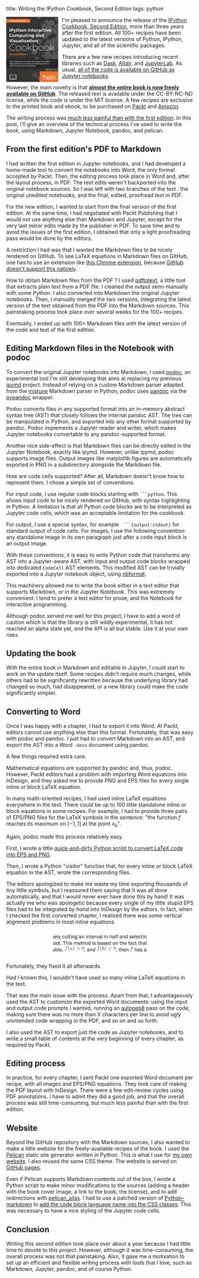 title: Writing the IPython Cookbook, Second Edition
tags: python

<a href="http://ipython-books.github.io/"><img src="/images/cookbook.png" alt="IPython Cookbook, Second Edition" align="left" style="width: 140px; margin-right: 10px;" /></a> I'm pleased to announce the release of the [IPython Cookbook, Second Edition](http://ipython-books.github.io/), more than three years after the first edition. All 100+ recipes have been updated to the latest versions of Python, IPython, Jupyter, and all of the scientific packages.

There are a few new recipes introducing recent libraries such as [Dask](https://dask.pydata.org/en/latest/), [Altair](https://altair-viz.github.io/), and [JupyterLab](https://github.com/jupyterlab/jupyterlab). As usual, [all of the code is available on GitHub as Jupyter notebooks](https://github.com/ipython-books/cookbook-2nd-code).

However, the main novelty is that [**almost the entire book is now freely available on GitHub**](https://github.com/ipython-books/cookbook-2nd). The released text is available under the CC-BY-NC-ND license, while the code is under the MIT license. A few recipes are exclusive to the printed book and ebook, to be purchased on [Packt](https://www.packtpub.com/big-data-and-business-intelligence/ipython-interactive-computing-and-visualization-cookbook-second-e) and [Amazon](https://www.amazon.com/IPython-Interactive-Computing-Visualization-Cookbook-ebook/dp/B079KBGPQC).

The writing process was [much less painful than with the first edition](/writing-ipython-cookbook/). In this post, I'll give an overview of the technical process I've used to write the book, using Markdown, Jupyter Notebook, pandoc, and pelican.

<!-- PELICAN_END_SUMMARY -->

## From the first edition's PDF to Markdown

I had written the first edition in Jupyter notebooks, and I had developed a home-made tool to convert the notebooks into Word, the only format accepted by Packt. Then, the editing process took place in Word and, after the layout process, in PDF. The text edits weren't backported into the original notebook sources. So I was left with two branches of the text : the original unedited notebooks, and the final, edited, proofread text in PDF.

For the new edition, I wanted to start from the final version of the first edition. At the same time, I had negotiated with Packt Publishing that I would not use anything else than Markdown and Jupyter, except for the very last minor edits made by the publisher in PDF. To save time and to avoid the issues of the first edition, I obtained that only a light proofreading pass would be done by the editors.

A restriction I had was that I wanted the Markdown files to be nicely rendered on GitHub. To see LaTeX equations in Markdown files on GitHub, one has to use an extension like [this Chrome extension](https://chrome.google.com/webstore/detail/github-with-mathjax/ioemnmodlmafdkllaclgeombjnmnbima/), because [GitHub doesn't support this natively](https://github.com/github/markup/issues/897).

How to obtain Markdown files from the PDF ? I used [pdftotext](https://en.wikipedia.org/wiki/Pdftotext), a little tool that extracts plain text from a PDF file. I cleaned the output semi-manually with some Python. I also converted into Markdown the original Jupyter notebooks. Then, I manually merged the two versions, integrating the latest version of the text obtained from the PDF into the Markdown sources. This painstaking process took place over several weeks for the 100+ recipes.

Eventually, I ended up with 100+ Markdown files with the latest version of the code and text of the first edition.


## Editing Markdown files in the Notebook with podoc

To convert the original Jupyter notebooks into Markdown, I used [podoc](https://github.com/podoc/podoc), an experimental tool I'm still developing that aims at replacing my previous [ipymd](https://github.com/rossant/ipymd) project. Instead of relying on a custom Markdown parser adapted from the [mistune](https://github.com/lepture/mistune) Markdown parser in Python, podoc uses [pandoc](http://pandoc.org/) via the [pypandoc](https://github.com/bebraw/pypandoc) wrapper.

Podoc converts files in any supported format into an in-memory abstract syntax tree (AST) that closely follows the internal pandoc AST. The tree can be manipulated in Python, and exported into any other format supported by pandoc. Podoc implements a Jupyter reader and writer, which makes Jupyter notebooks convertable to any pandoc-supported format.

Another nice side-effect is that Markdown files can be directly edited in the Jupyter Notebook, exactly like ipymd. However, unlike ipymd, podoc supports image files. Output images like matplotlib figures are automatically exported in PNG in a subdirectory alongside the Markdown file.

How are code cells supported? After all, Markdown doesn't know how to represent them. I chose a simple set of conventions.

For input code, I use regular code blocks starting with `` ```python ``. This allows input code to be nicely rendered on GitHub, with syntax highlighting in Python. A limitation is that all Python code blocks are to be interpreted as Jupyter code cells, which was an acceptable limitation for the cookbook.

For output, I use a special syntax, for example `` ```{output:stdout}`` for standard output of code cells. For images, I use the following convention: any standalone image in its own paragraph just after a code input block is an output image.

With these conventions, it is easy to write Python code that transforms any AST into a Jupyter-aware AST, with input and output code blocks wrapped into dedicated `CodeCell` AST elements. This modified AST can be trivially exported into a Jupyter notebook object, using [nbformat](https://nbformat.readthedocs.io/en/latest/).

This machinery allowed me to write the book either in a text editor that supports Markdown, or in the Jupyter Notebook. This was extremely convenient: I tend to prefer a text editor for prose, and the Notebook for interactive programming.

Although podoc served me well for this project, I have to add a word of caution which is that the library is still wildly experimental, it has not reached an alpha state yet, and the API is all but stable. Use it at your own risks.


## Updating the book

With the entire book in Markdown and editable in Jupyter, I could start to work on the update itself. Some recipes didn't require much changes, while others had to be significantly rewritten because the underlying library had changed so much, had disappeared, or a new library could make the code significantly simpler.


## Converting to Word

Once I was happy with a chapter, I had to export it into Word. At Packt, editors cannot use anything else than this format. Fortunately, that was easy with podoc and pandoc. I just had to convert Markdown into an AST, and export the AST into a Word `.docx` document using pandoc.

A few things required extra care.

Mathematical equations are supported by pandoc and, thus, podoc. However, Packt editors had a problem with importing Word equations into InDesign, and they asked me to provide PNG and EPS files for every single inline or block LaTeX equation.

In many math-oriented recipes, I had used inline LaTeX equations everywhere in the text. There could be up to 100 little standalone inline or block equations in some recipes. For example, I had to provide three pairs of EPS/PNG files for the LaTeX symbols in the sentence: "the function $f$ reaches its maximum on $[-1, 1]$ at the point $x_0$".

Again, podoc made this process relatively easy.

First, I wrote a little [quick-and-dirty Python script to convert LaTeX code into EPS and PNG](https://gist.github.com/rossant/b9a37747d37140105299b4564fafade1).

Then, I wrote a Python "visitor" function that, for every inline or block LaTeX equation in the AST, wrote the corresponding files.

The editors apologized to make me waste my time exporting thousands of tiny little symbols, but I reassured them saying that it was all done automatically, and that I would never ever have done this by hand! It was actually me who was apologetic because every single of my little stupid EPS files had to be integrated *by hand* into InDesign by the editors. In fact, when I checked the first converted chapter, I realized there was some vertical alignment problems in most inline equations.

<img src="/images/latex-vertical.png" style="width: 50%; display: block; margin: 0 auto;" />

Fortunately, they fixed it all afterwards.

Had I known this, I wouldn't have used so many inline LaTeX equations in the text.

That was the main issue with the process. Apart from that, I advantageously used the AST to customize the exported Word documents: using the input and output code prompts I wanted, running an [autopep8](https://github.com/hhatto/autopep8) pass on the code, making sure there was no more than X characters per line to avoid ugly unintended code wrapping in the PDF, and so on and so forth.

I also used the AST to export just the code as Jupyter notebooks, and to write a small table of contents at the very beginning of every chapter, as required by Packt.


## Editing process

In practice, for every chapter, I sent Packt one exported Word document per recipe, with all images and EPS/PNG equations. They took care of making the PDF layout with InDesign. There were a few edit-review cycles using PDF annotations. I have to admit they did a good job, and that the overall process was still time-consuming, but much less painful than with the first edition.


## Website

Beyond the GitHub repository with the Markdown sources, I also wanted to make a little website for the freely-available recipes of the book. I used the [Pelican](http://docs.getpelican.com/en/stable/) static site generator written in Python. This is what I use for [my own website](http://cyrille.rossant.net/). I also reused the same CSS theme. The website is served on [GitHub pages](https://pages.github.com/).

Even if Pelican supports Markdown contents out of the box, I wrote a Python script to make minor modifications to the sources (adding a header with the book cover image, a link to the book, the license), and to add redirections with [pelican_alias](https://github.com/Nitron/pelican-alias). I had to use a patched version of [Python-markdown](https://github.com/rossant/Python-Markdown/tree/codehilite-css) to [add the code block language name into the CSS classes](https://blog.liang2.tw/posts/2016/02/markdown-codehilite-lang/). This was necessary to have a nice styling of the Jupyter code cells.


## Conclusion

Writing this second edition took place over about a year because I had little time to devote to this project. However, although it was time-consuming, the overall process was not that painstaking. Also, it gave me a motivation to set up an efficient and flexible writing process with tools that I love, such as Markdown, Jupyter, pandoc, and of course Python.
